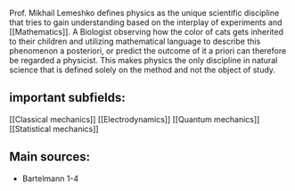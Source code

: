 Prof. Mikhail Lemeshko defines physics as the unique scientific discipline that tries to gain understanding based on the interplay of experiments and [[Mathematics]]. A Biologist observing how the color of cats gets inherited to their children and utilizing mathematical language to describe this phenomenon a posteriori, or predict the outcome of it a priori can therefore be regarded a physicist. This makes physics the only discipline in natural science that is defined solely on the method and not the object of study.


## important subfields:
[[Classical mechanics]]
[[Electrodynamics]]
[[Quantum mechanics]]
[[Statistical mechanics]]


## Main sources:
- Bartelmann 1-4